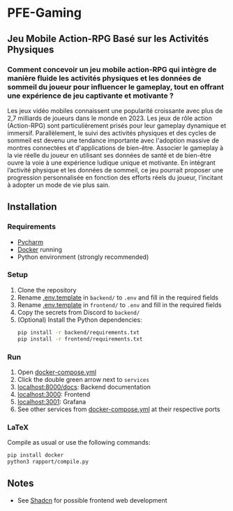 # PFE-Gaming

## Jeu Mobile Action-RPG Basé sur les Activités Physiques

### Comment concevoir un jeu mobile action-RPG qui intègre de manière fluide les activités physiques et les données de sommeil du joueur pour influencer le gameplay, tout en offrant une expérience de jeu captivante et motivante ?

Les jeux vidéo mobiles connaissent une popularité croissante avec plus de 2,7 milliards de joueurs dans le monde en 2023.
Les jeux de rôle action (Action-RPG) sont particulièrement prisés pour leur gameplay dynamique et immersif.
Parallèlement, le suivi des activités physiques et des cycles de sommeil est devenu une tendance importante avec
l'adoption massive de montres connectées et d'applications de bien-être.
Associer le gameplay à la vie réelle du joueur en utilisant ses données de santé et de bien-être ouvre la voie à une
expérience ludique unique et motivante.
En intégrant l’activité physique et les données de sommeil, ce jeu pourrait proposer une progression personnalisée en
fonction des efforts réels du joueur, l’incitant à adopter un mode de vie plus sain.

## Installation

### Requirements

- [Pycharm](https://www.jetbrains.com/pycharm/download/)
- [Docker](https://docs.docker.com/get-docker/) running
- Python environment (strongly recommended)

### Setup

1. Clone the repository
2. Rename [.env.template](backend/.env.template) in `backend/` to `.env` and fill in the required fields
3. Rename [.env.template](frontend/.env.template) in `frontend/` to `.env` and fill in the required fields
4. Copy the secrets from Discord to `backend/`
5. (Optional) Install the Python dependencies:
    ```bash
    pip install -r backend/requirements.txt
    pip install -r frontend/requirements.txt
    ```

### Run

1. Open [docker-compose.yml](docker-compose.yml)
2. Click the double green arrow next to `services`
3. [localhost:8000/docs](http://localhost:8000/docs): Backend documentation
4. [localhost:3000](http://localhost:3000): Frontend
5. [localhost:3001](http://localhost:3001): Grafana
6. See other services from [docker-compose.yml](docker-compose.yml) at their respective ports

### LaTeX

Compile as usual or use the following commands:

```bash
pip install docker
python3 rapport/compile.py
```

## Notes

- See [Shadcn](https://ui.shadcn.com/docs) for possible frontend web development

